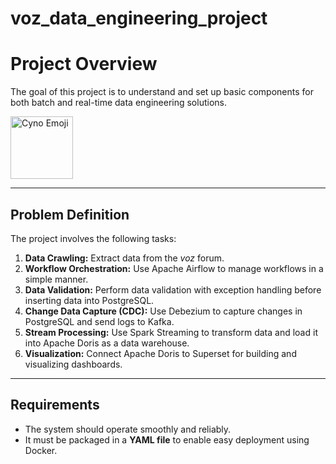 # voz_data_engineering_project
# Project Overview

The goal of this project is to understand and set up basic components for both batch and real-time data engineering solutions.

<img src="https://static.wikia.nocookie.net/gensin-impact/images/0/05/Icon_Emoji_Paimon%27s_Paintings_18_Cyno_3.png/revision/latest?cb=20221020052700" alt="Cyno Emoji" width="100">

---

## Problem Definition

The project involves the following tasks:
1. **Data Crawling:** Extract data from the *voz* forum.  
2. **Workflow Orchestration:** Use Apache Airflow to manage workflows in a simple manner.  
3. **Data Validation:** Perform data validation with exception handling before inserting data into PostgreSQL.  
4. **Change Data Capture (CDC):** Use Debezium to capture changes in PostgreSQL and send logs to Kafka.  
5. **Stream Processing:** Use Spark Streaming to transform data and load it into Apache Doris as a data warehouse.  
6. **Visualization:** Connect Apache Doris to Superset for building and visualizing dashboards.

---

## Requirements

- The system should operate smoothly and reliably.
- It must be packaged in a **YAML file** to enable easy deployment using Docker.

